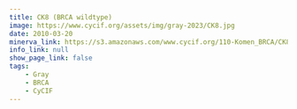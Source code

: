 ```yaml
---
title: CK8 (BRCA wildtype)
image: https://www.cycif.org/assets/img/gray-2023/CK8.jpg
date: 2010-03-20
minerva_link: https://s3.amazonaws.com/www.cycif.org/110-Komen_BRCA/CK8/index.html
info_link: null
show_page_link: false
tags:
    - Gray
    - BRCA
    - CyCIF
---
```

